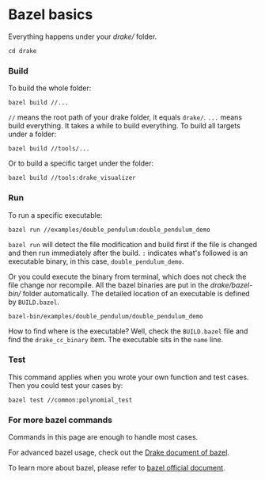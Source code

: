 # Bazel basics

Everything happens under your _drake/_ folder.

```text
cd drake
```

### Build

To build the whole folder:

```text
bazel build //...
```

`//` means the root path of your drake folder, it equals `drake/`. `...` means build everything. It takes a while to build everything. To build all targets under a folder:

```text
bazel build //tools/...
```

Or to build a specific target under the folder:

```text
bazel build //tools:drake_visualizer
```

### Run

To run a specific executable:

```text
bazel run //examples/double_pendulum:double_pendulum_demo
```

`bazel run` will detect the file modification and build first if the file is changed and then run immediately after the build. `:` indicates what's followed is an executable binary, in this case, `double_pendulum_demo`.

Or you could execute the binary from terminal, which does not check the file change nor recompile. All the bazel binaries are put in the _drake/bazel-bin/_ folder automatically. The detailed location of an executable is defined by `BUILD.bazel`.

```text
bazel-bin/examples/double_pendulum/double_pendulum_demo
```

How to find where is the executable? Well, check the `BUILD.bazel` file and find the `drake_cc_binary` item. The executable sits in the `name` line.

### Test

This command applies when you wrote your own function and test cases. Then you could test your cases by:

```text
bazel test //common:polynomial_test
```

### For more bazel commands

Commands in this page are enough to handle most cases. 

For advanced bazel usage, check out the [Drake document of bazel](https://drake.mit.edu/bazel.html#using-bazel). 

To learn more about bazel, please refer to [bazel official document](https://docs.bazel.build/versions/master/bazel-overview.html).




